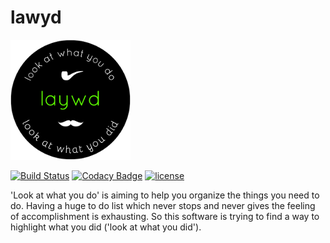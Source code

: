 # lawyd

![](https://raw.githubusercontent.com/joekienzle/lawyd/master/logo.png "lawyd")

[![Build Status](https://travis-ci.org/joekienzle/lawyd.svg?branch=master)](https://travis-ci.org/joekienzle/lawyd)
[![Codacy Badge](https://api.codacy.com/project/badge/Grade/dda240cc29854709983ddc59d261087a)](https://www.codacy.com/app/jojohannes-kienzle/lawyd?utm_source=github.com&amp;utm_medium=referral&amp;utm_content=joekienzle/lawyd&amp;utm_campaign=Badge_Grade)
[![license](https://img.shields.io/github/license/mashape/apistatus.svg)](https://github.com/joekienzle/lawyd/blob/master/LICENSE)

'Look at what you do' is aiming to help you organize the things you need to do. Having a huge to do list which never stops and never gives the feeling of accomplishment is exhausting. So this software is trying to find a way to highlight what you did ('look at what you did').
